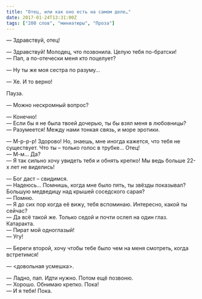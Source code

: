```yaml
---
title: "Отец, или как оно есть на самом деле…"
date: 2017-01-24T13:31:00Z
tags: ["200 слов", "миниатюры", "Проза"]
---
```


— Здравствуй, отец!

— Здравствуй! Молодец, что позвонила. Целую тебя по-братски!  
— Пап, а по-отечески меня кто поцелует?

— Ну ты же моя сестра по разуму…

— Хе. И то верно!

Пауза.

— Можно нескромный вопрос?

— Конечно!  
— Если бы я не была твоей дочерью, ты бы взял меня в любовницы?  
— Разумеется! Между нами тонкая связь, и море эротики.

— М-р-р-р! Здорово! Но, знаешь, мне иногда кажется, что тебя не существует. Что ты – только голос в трубке… Отец!  
— М-м… Да?  
— Я так сильно хочу увидеть тебя и обнять крепко! Мы ведь больше 22-х лет не виделись!

— Бог даст – свидимся.  
— Надеюсь… Помнишь, когда мне было пять, ты звёзды показывал? Большую медведицу над крышей соседского сарая?  
— Помню.  
— Я до сих пор когда её вижу, тебя вспоминаю. Интересно, какой ты сейчас?  
— Да всё такой же. Только седой и почти ослеп на один глаз. Катаракта.  
— Пират мой одноглазый!  
— Угу!

— Береги второй, хочу чтобы тебе было чем на меня смотреть, когда встретимся!

— <довольная усмешка>.



— Ладно, пап. Идти нужно. Потом ещё позвоню.  
— Хорошо. Обнимаю крепко. Пока!  
— И я тебя! Пока.  
